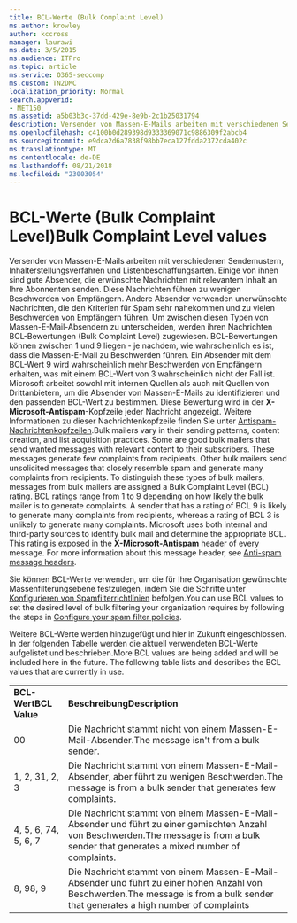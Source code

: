 ```yaml
---
title: BCL-Werte (Bulk Complaint Level)
ms.author: krowley
author: kccross
manager: laurawi
ms.date: 3/5/2015
ms.audience: ITPro
ms.topic: article
ms.service: O365-seccomp
ms.custom: TN2DMC
localization_priority: Normal
search.appverid:
- MET150
ms.assetid: a5b03b3c-37dd-429e-8e9b-2c1b25031794
description: Versender von Massen-E-Mails arbeiten mit verschiedenen Sendemustern, Inhalterstellungsverfahren und Listenbeschaffungsarten. Einige von ihnen sind gute Absender, die erwünschte Nachrichten mit relevantem Inhalt an Ihre Abonnenten senden. Diese Nachrichten führen zu wenigen Beschwerden von Empfängern. Andere Absender verwenden unerwünschte Nachrichten, die den Kriterien für Spam sehr nahekommen und zu vielen Beschwerden von Empfängern führen. Um zwischen diesen Typen von Massen-E-Mail-Absendern zu unterscheiden, werden ihren Nachrichten BCL-Bewertungen (Bulk Complaint Level) zugewiesen. BCL-Bewertungen können zwischen 1 und 9 liegen - je nachdem, wie wahrscheinlich es ist, dass die Massen-E-Mail zu Beschwerden führen. Ein Absender mit dem BCL-Wert 9 wird wahrscheinlich mehr Beschwerden von Empfängern erhalten, was mit einem BCL-Wert von 3 wahrscheinlich nicht der Fall ist. Microsoft arbeitet sowohl mit internen Quellen als auch mit Quellen von Drittanbietern, um die Absender von Massen-E-Mails zu identifizieren und den passenden BCL-Wert zu bestimmen. Diese Bewertung wird in der X-Microsoft-Antispam-Kopfzeile jeder Nachricht angezeigt. Weitere Informationen zu dieser Nachrichtenkopfzeile finden Sie unter Antispam-Nachrichtenkopfzeilen.
ms.openlocfilehash: c4100b0d289398d9333369071c9886309f2abcb4
ms.sourcegitcommit: e9dca2d6a7838f98bb7eca127fdda2372cda402c
ms.translationtype: MT
ms.contentlocale: de-DE
ms.lasthandoff: 08/21/2018
ms.locfileid: "23003054"
---
```

# <a name="bulk-complaint-level-values"></a><span data-ttu-id="2ee89-112">BCL-Werte (Bulk Complaint Level)</span><span class="sxs-lookup"><span data-stu-id="2ee89-112">Bulk Complaint Level values</span></span>

<span data-ttu-id="2ee89-p102">Versender von Massen-E-Mails arbeiten mit verschiedenen Sendemustern, Inhalterstellungsverfahren und Listenbeschaffungsarten. Einige von ihnen sind gute Absender, die erwünschte Nachrichten mit relevantem Inhalt an Ihre Abonnenten senden. Diese Nachrichten führen zu wenigen Beschwerden von Empfängern. Andere Absender verwenden unerwünschte Nachrichten, die den Kriterien für Spam sehr nahekommen und zu vielen Beschwerden von Empfängern führen. Um zwischen diesen Typen von Massen-E-Mail-Absendern zu unterscheiden, werden ihren Nachrichten BCL-Bewertungen (Bulk Complaint Level) zugewiesen. BCL-Bewertungen können zwischen 1 und 9 liegen - je nachdem, wie wahrscheinlich es ist, dass die Massen-E-Mail zu Beschwerden führen. Ein Absender mit dem BCL-Wert 9 wird wahrscheinlich mehr Beschwerden von Empfängern erhalten, was mit einem BCL-Wert von 3 wahrscheinlich nicht der Fall ist. Microsoft arbeitet sowohl mit internen Quellen als auch mit Quellen von Drittanbietern, um die Absender von Massen-E-Mails zu identifizieren und den passenden BCL-Wert zu bestimmen. Diese Bewertung wird in der **X-Microsoft-Antispam**-Kopfzeile jeder Nachricht angezeigt. Weitere Informationen zu dieser Nachrichtenkopfzeile finden Sie unter [Antispam-Nachrichtenkopfzeilen](anti-spam-message-headers.md).</span><span class="sxs-lookup"><span data-stu-id="2ee89-p102">Bulk mailers vary in their sending patterns, content creation, and list acquisition practices. Some are good bulk mailers that send wanted messages with relevant content to their subscribers. These messages generate few complaints from recipients. Other bulk mailers send unsolicited messages that closely resemble spam and generate many complaints from recipients. To distinguish these types of bulk mailers, messages from bulk mailers are assigned a Bulk Complaint Level (BCL) rating. BCL ratings range from 1 to 9 depending on how likely the bulk mailer is to generate complaints. A sender that has a rating of BCL 9 is likely to generate many complaints from recipients, whereas a rating of BCL 3 is unlikely to generate many complaints. Microsoft uses both internal and third-party sources to identify bulk mail and determine the appropriate BCL. This rating is exposed in the **X-Microsoft-Antispam** header of every message. For more information about this message header, see [Anti-spam message headers](anti-spam-message-headers.md).</span></span> 
  
<span data-ttu-id="2ee89-123">Sie können BCL-Werte verwenden, um die für Ihre Organisation gewünschte Massenfilterungsebene festzulegen, indem Sie die Schritte unter [Konfigurieren von Spamfilterrichtlinien](configure-your-spam-filter-policies.md) befolgen.</span><span class="sxs-lookup"><span data-stu-id="2ee89-123">You can use BCL values to set the desired level of bulk filtering your organization requires by following the steps in [Configure your spam filter policies](configure-your-spam-filter-policies.md).</span></span>
  
<span data-ttu-id="2ee89-p103">Weitere BCL-Werte werden hinzugefügt und hier in Zukunft eingeschlossen. In der folgenden Tabelle werden die aktuell verwendeten BCL-Werte aufgelistet und beschrieben.</span><span class="sxs-lookup"><span data-stu-id="2ee89-p103">More BCL values are being added and will be included here in the future. The following table lists and describes the BCL values that are currently in use.</span></span>
  
|||
|:-----|:-----|
|<span data-ttu-id="2ee89-126">**BCL-Wert**</span><span class="sxs-lookup"><span data-stu-id="2ee89-126">**BCL Value**</span></span> <br/> |<span data-ttu-id="2ee89-127">**Beschreibung**</span><span class="sxs-lookup"><span data-stu-id="2ee89-127">**Description**</span></span> <br/> |
|<span data-ttu-id="2ee89-128">0</span><span class="sxs-lookup"><span data-stu-id="2ee89-128">0</span></span>  <br/> |<span data-ttu-id="2ee89-129">Die Nachricht stammt nicht von einem Massen-E-Mail-Absender.</span><span class="sxs-lookup"><span data-stu-id="2ee89-129">The message isn't from a bulk sender.</span></span>  <br/> |
|<span data-ttu-id="2ee89-130">1, 2, 3</span><span class="sxs-lookup"><span data-stu-id="2ee89-130">1, 2, 3</span></span>  <br/> |<span data-ttu-id="2ee89-131">Die Nachricht stammt von einem Massen-E-Mail-Absender, aber führt zu wenigen Beschwerden.</span><span class="sxs-lookup"><span data-stu-id="2ee89-131">The message is from a bulk sender that generates few complaints.</span></span>  <br/> |
|<span data-ttu-id="2ee89-132">4, 5, 6, 7</span><span class="sxs-lookup"><span data-stu-id="2ee89-132">4, 5, 6, 7</span></span>  <br/> |<span data-ttu-id="2ee89-133">Die Nachricht stammt von einem Massen-E-Mail-Absender und führt zu einer gemischten Anzahl von Beschwerden.</span><span class="sxs-lookup"><span data-stu-id="2ee89-133">The message is from a bulk sender that generates a mixed number of complaints.</span></span>  <br/> |
|<span data-ttu-id="2ee89-134">8, 9</span><span class="sxs-lookup"><span data-stu-id="2ee89-134">8, 9</span></span>  <br/> |<span data-ttu-id="2ee89-135">Die Nachricht stammt von einem Massen-E-Mail-Absender und führt zu einer hohen Anzahl von Beschwerden.</span><span class="sxs-lookup"><span data-stu-id="2ee89-135">The message is from a bulk sender that generates a high number of complaints</span></span>  <br/> |
   

